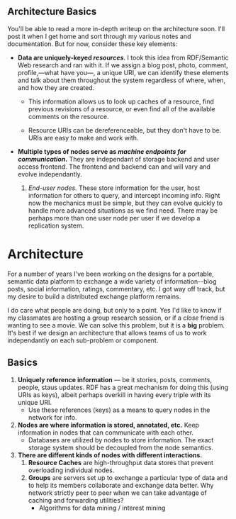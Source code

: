 Architecture Basics
-------------------
You'll be able to read a more in-depth writeup on the architecture soon. I'll post it when I get home and sort through my various notes and documentation. But for now, consider these key elements:

* **Data are uniquely-keyed _resources_**. I took this idea from RDF/Semantic Web research and ran with it. If we assign a blog post, photo, comment, profile,&mdash;what have you&mdash;, a unique URI, we can identify these elements and talk about them throughout the system regardless of where, when, and how they are created.

	* This information allows us to look up caches of a resource, find previous revisions of a resource, or even find all of the available comments on the resource. 

	* Resource URIs can be dereferenceable, but they don't have to be. URIs are easy to make and work with. 

* **Multiple types of nodes serve as _machine endpoints for communication_.** They are independant of storage backend and user access frontend. The frontend and backend can and will vary and evolve independantly. 

	1. _End-user nodes._ These store information for the user, host information for others to query, and intercept incoming info. Right now the mechanics must be simple, but they can evolve quickly to handle more advanced situations as we find need. There may be perhaps more than one user node per user if we develop a replication system. 




Architecture
============

For a number of years I've been working on the designs for a portable, semantic data platform to exchange a wide variety of information--blog posts, social information, ratings, commentary, etc. I got way off track, but my desire to build a distributed exchange platform remains. 

I do care what people are doing, but only to a point. Yes I'd like to know if my classmates are hosting a group research session, or if a _close_ friend is wanting to see a movie. We can solve this problem, but it is a **big** problem. It's best if we design an architecture that allows teams of us to work independantly on each sub-problem or component.

Basics
------

1. **Uniquely reference information** &mdash; be it stories, posts, comments, people, staus updates. RDF has a great mechanism for doing this (using URIs as keys), albeit perhaps overkill in having every triple with its unique URI.  
	* Use these references (keys) as a means to query nodes in the network for info.
2. **Nodes are where information is stored, annotated, etc.** Keep information in nodes that can communicate with each other. 
	* Databases are utilized by nodes to store information. The exact storage system should be decoupled from the node semantics. 
3. **There are different kinds of nodes with different interactions.**
	1. **Resource Caches** are high-throughput data stores that prevent overloading individual nodes. 
	2. **Groups** are servers set up to exchange a particular type of data and to help its members collaborate and exchange data better. Why network strictly peer to peer when we can take advantage of caching and forwarding utilities?
		* Algorithms for data mining / interest mining



